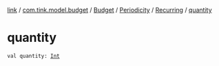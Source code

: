 [link](../../../../index.md) / [com.tink.model.budget](../../../index.md) / [Budget](../../index.md) / [Periodicity](../index.md) / [Recurring](index.md) / [quantity](./quantity.md)

# quantity

`val quantity: `[`Int`](https://kotlinlang.org/api/latest/jvm/stdlib/kotlin/-int/index.html)